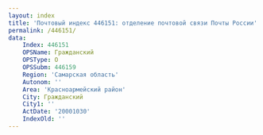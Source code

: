 ```yaml
---
layout: index
title: 'Почтовый индекс 446151: отделение почтовой связи Почты России'
permalink: /446151/
data:
    Index: 446151
    OPSName: Гражданский
    OPSType: О
    OPSSubm: 446159
    Region: 'Самарская область'
    Autonom: ''
    Area: 'Красноармейский район'
    City: Гражданский
    City1: ''
    ActDate: '20001030'
    IndexOld: ''
---
```


